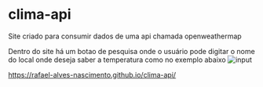 # clima-api
Site criado para consumir dados de uma api chamada openweathermap 

Dentro do site há um botao de pesquisa onde o usuário pode digitar o nome do local onde deseja saber a temperatura como no exemplo abaixo
![input](https://user-images.githubusercontent.com/91340095/157297533-b941ab5e-8213-4963-88a2-5eacf24e871b.PNG)

https://rafael-alves-nascimento.github.io/clima-api/
